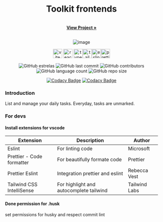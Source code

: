 <h1 align="center">Toolkit frontends</h1>
<p align="center">
  <br>
  <a href="https://gabrielogregorio.github.io/tools/"><strong>View Project »</strong></a>
  <br>
  <br>
</p>

<div align="center">

![image](docs/v1.0.0.png)

</div>

<div align="center">
  <img height="30" alt="vite" src="https://img.shields.io/badge/Vite-B73BFE?style=for-the-badge&logo=vite&logoColor=FFD62E">
  <img height="30" alt="reactjs" src="https://img.shields.io/badge/React-20232A?style=for-the-badge&logo=react&logoColor=61DAFB">
<img height="30" alt="typescript" src="https://img.shields.io/badge/TypeScript-007ACC?style=for-the-badge&logo=typescript&logoColor=white"><img height="30" alt="tailwind" src="https://img.shields.io/badge/Tailwind_CSS-38B2AC?style=for-the-badge&logo=tailwind-css&logoColor=white"><img height="30" alt="eslint" src="https://img.shields.io/badge/eslint-3A33D1?style=for-the-badge&logo=eslint&logoColor=white"><img height="30" alt="prettier" src="https://img.shields.io/badge/prettier-1A2C34?style=for-the-badge&logo=prettier&logoColor=F7BA3Ee">
</div>

<div align="center">

![GitHub estrelas](https://img.shields.io/github/stars/gabrielogregorio/tools)
![GitHub last commit](https://img.shields.io/github/last-commit/gabrielogregorio/tools?style=flat-square)
![GitHub contributors](https://img.shields.io/github/contributors/gabrielogregorio/tools)
![GitHub language count](https://img.shields.io/github/languages/count/gabrielogregorio/tools)
![GitHub repo size](https://img.shields.io/github/repo-size/gabrielogregorio/tools)

</div>

<div align="center">

[![Codacy Badge](https://app.codacy.com/project/badge/Grade/55780d38777a483691e2ec9d605c1aac)](https://www.codacy.com/gh/gabrielogregorio/tools/dashboard?utm_source=github.com&utm_medium=referral&utm_content=gabrielogregorio/tools&utm_campaign=Badge_Grade) [![Codacy Badge](https://app.codacy.com/project/badge/Coverage/55780d38777a483691e2ec9d605c1aac)](https://www.codacy.com/gh/gabrielogregorio/tools/dashboard?utm_source=github.com&utm_medium=referral&utm_content=gabrielogregorio/tools&utm_campaign=Badge_Coverage)

</div>

### Introduction

List and manage your daily tasks. Everyday, tasks are unmarked.

### For devs

#### Install extensions for vscode

| Extension                 | Description                             | Author        |
| ------------------------- | --------------------------------------- | ------------- |
| Eslint                    | For linting code                        | Microsoft     |
| Prettier - Code formatter | For beautifully formate code            | Prettier      |
| Prettier Eslint           | Integration prettier and eslint         | Rebecca Vest  |
| Tailwind CSS IntelliSense | For highlight and autocomplete tailwind | Tailwind Labs |

#### Done permission for .husk

set permissions for husky and respect commit lint
